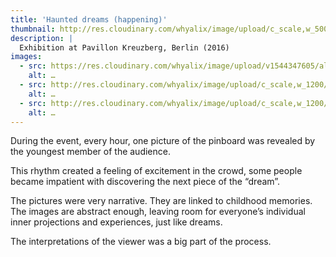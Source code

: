 ```yaml
---
title: 'Haunted dreams (happening)'
thumbnail: http://res.cloudinary.com/whyalix/image/upload/c_scale,w_500/v1510518158/alixlucas/expo-haunted-dreams/018-4.jpg
description: |
  Exhibition at Pavillon Kreuzberg, Berlin (2016)
images:
  - src: https://res.cloudinary.com/whyalix/image/upload/v1544347605/alixlucas/haunted-dreams/haunting-dreams-01.jpg
    alt: …
  - src: http://res.cloudinary.com/whyalix/image/upload/c_scale,w_1200/v1510518200/alixlucas/expo-haunted-dreams/018-2.jpg
    alt: …
  - src: http://res.cloudinary.com/whyalix/image/upload/c_scale,w_1200/v1510518186/alixlucas/expo-haunted-dreams/018-3.jpg
    alt: …
---
```


During the event, every hour, one picture of the pinboard was revealed by the youngest member of the audience.

This rhythm created a feeling of excitement in the crowd, some people became impatient with discovering the next piece of the “dream”.

The pictures were very narrative. They are linked to childhood memories. The images are abstract enough, leaving room for everyone’s individual inner projections and experiences, just like dreams.

The interpretations of the viewer was a big part of the process.
